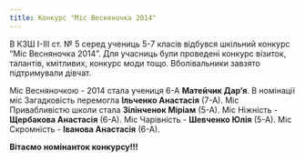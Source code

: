 ```yaml
---
title: Конкурс "Міс Весняночка 2014"
---
```


В КЗШ I-III ст. № 5 серед учениць 5-7 класів відбувся шкільний конкурс “Міс Весняночка 2014”. Для учасниць були проведені конкурс візиток, талантів, кмітливих, конкурс моди тощо. Вболівальники завзято підтримували дівчат.

Міс Весняночкою - 2014 стала учениця 6-А **Матейчик Дар’я**.
В номінації міс Загадковість перемогла **Ільченко Анастасія** (7-А).
Міс Привабливістю школи стала **Зілінченок Міріам** (5-А).
Міс Ніжність - **Щербакова Анастасія** (6-А).
Міс Чарівність - **Шевченко Юлія** (5-А).
Міс Скромність - **Іванова Анастасія** (6-А).

**Вітаємо номінанток конкурсу!!!**

<slideshow id="_/72157649165437322" />
